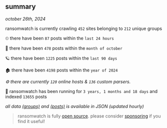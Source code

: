 
## summary
_october 26th, 2024_

ransomwatch is currently crawling `452` sites belonging to `212` unique groups

⏲ there have been `87` posts within the `last 24 hours`

🦈 there have been `478` posts within the `month of october`

🪐 there have been `1225` posts within the `last 90 days`

🏚 there have been `4198` posts within the `year of 2024`

_⚙️ there are currently `120` online hosts & `136` custom parsers._

🦕 ransomwatch has been running for `3 years, 1 months and 18 days` and indexed `13655` posts

_all data  [(groups)](http://ransomwhat.telemetry.ltd/groups) and [(posts)](http://ransomwhat.telemetry.ltd/posts) is available in JSON (updated hourly)_

> ransomwatch is fully [open source](https://github.com/joshhighet/ransomwatch#ransomwatch--). please consider [sponsoring](https://github.com/sponsors/joshhighet) if you find it useful!
